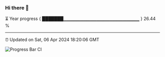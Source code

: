 ### Hi there 👋

⏳ Year progress { ███████▁▁▁▁▁▁▁▁▁▁▁▁▁▁▁▁▁▁▁▁▁▁▁ } 26.44 %

---

⏰ Updated on Sat, 06 Apr 2024 18:20:06 GMT

![Progress Bar CI](https://github.com/ZhaoGui/ZhaoGui/workflows/Progress%20Bar%20CI/badge.svg)
